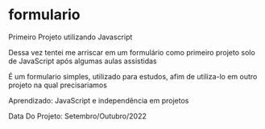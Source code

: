# formulario

Primeiro Projeto utilizando Javascript

Dessa vez tentei me arriscar em um formulário como primeiro projeto solo de JavaScript após algumas aulas assistidas

É um formulario simples, utilizado para estudos, afim de utiliza-lo em outro projeto na qual precisariamos 

Aprendizado: JavaScript e independência em projetos

Data Do Projeto: Setembro/Outubro/2022
